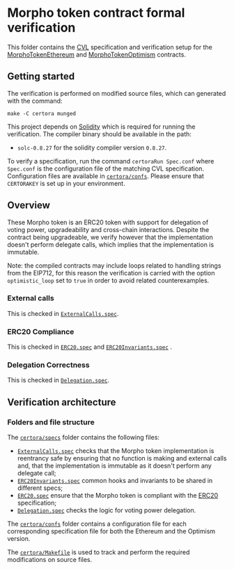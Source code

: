 # Morpho token contract formal verification

This folder contains the [CVL](https://docs.certora.com/en/latest/docs/cvl/index.html) specification and verification setup for the [MorphoTokenEthereum](../src/MorphoTokenEthereum.sol) and  [MorphoTokenOptimism](../src/MorphoTokenOptimism.sol) contracts.

## Getting started

The verification is performed on modified source files, which can generated with the command:

```
make -C certora munged
```

This project depends on [Solidity](https://soliditylang.org/) which is required for running the verification.
The compiler binary should be available in the path:

- `solc-0.8.27` for the solidity compiler version `0.8.27`.

To verify a specification, run the command `certoraRun Spec.conf` where `Spec.conf` is the configuration file of the matching CVL specification.
Configuration files are available in [`certora/confs`](confs).
Please ensure that `CERTORAKEY` is set up in your environment.

## Overview

These Morpho token is an ERC20 token with support for delegation of voting power, upgradeability and cross-chain interactions.
Despite the contract being upgradeable, we verify however that the implementation doesn't perform delegate calls, which implies that the implementation is immutable.

Note: the compiled contracts may include loops related to handling strings from the EIP712, for this reason the verification is carried with the option `optimistic_loop` set to `true` in order to avoid related counterexamples.

### External calls

This is checked in [`ExternalCalls.spec`](specs/ExternalCalls.spec).

### ERC20 Compliance

This is checked in [`ERC20.spec`](specs/ERC20.spec) and [`ERC20Invariants.spec`](specs/ERC20Invariants.spec) .

### Delegation Correctness

This is checked in [`Delegation.spec`](specs/Delegation.spec).

## Verification architecture

### Folders and file structure

The [`certora/specs`](specs) folder contains the following files:

- [`ExternalCalls.spec`](specs/ExternalCalls.spec) checks that the Morpho token implementation is reentrancy safe by ensuring that no function is making and external calls and, that the implementation is immutable as it doesn't perform any delegate call;
- [`ERC20Invariants.spec`](specs/ERC20Invariants.spec) common hooks and invariants to be shared in different specs;
- [`ERC20.spec`](specs/ERC20.spec) ensure that the Morpho token is compliant with the [ERC20](https://eips.ethereum.org/EIPS/eip-20) specification;
- [`Delegation.spec`](specs/Delegation.spec) checks the logic for voting power delegation.

The [`certora/confs`](confs) folder contains a configuration file for each corresponding specification file for both the Ethereum and the Optimism version.

The [`certora/Makefile`](Makefile) is used to track and perform the required modifications on source files.
